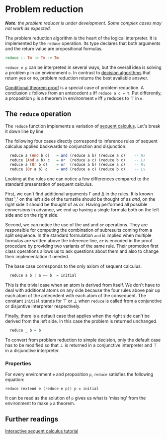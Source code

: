 # Problem reduction

*__Note__: the problem reducer is under development. Some complex cases
may not work as expected.*

The problem reduction algorithm is the heart of the logical interpreter.
It is implemented by the `reduce` operation.
Its type declares that both arguments and the return value are
propositional formulas.

~~~haskell
reduce :: Tm -> Tm -> Tm
~~~

`reduce e p` can be interpreted in several ways, but the overall idea
is solving a problem `p` in an environment `e`.
In contrast to [decision algorithms](https://en.wikipedia.org/wiki/Decision_problem)
that return yes or no, problem reduction returns the best available answer.

[Conditional theorem proof](https://en.wikipedia.org/wiki/Conditional_proof)
is a special case of problem reduction.
A conclusion `c` follows from an antecedent `a` iff `reduce a c = ⊤`.
Put differently, a proposition `p` is a theorem in environment `e`
iff `p` reduces to ⊤ in `e`.

## The `reduce` operation

The `reduce` function implements a variation of [sequent calculus](https://en.wikipedia.org/wiki/Sequent_calculus).
Let's break it down line by line.

The following four cases directly correspond to inference rules of
sequent calculus applied backwards to conjunction and disjunction.

~~~haskell
  reduce a (And b c)   = and (reduce a b) (reduce a c)    -- R∧
  reduce (And a b) c   = or  (reduce a c) (reduce b c)    -- L∧
  reduce a (Or b c)    = or  (reduce a b) (reduce a c)    -- R∨
  reduce (Or a b) c    = and (reduce a c) (reduce b c)    -- L∨
~~~

Looking at the rules one can notice a few differences compared to the
standard presentation of sequent calculus.

First, we can't find additional arguments Γ and Δ in the rules.
It is known that '*,*' on the left side of the turnstile should be thought of as
*and*, on the right side it should be thought of as *or*.
Having performed all possible conversions in advance,
we end up having a single formula both on the left side and on the right side.

Second, we can notice the use of the `and` and `or` operations.
They are responsible for computing the combination of subresults coming
from a split sequence.
In the standard formulation `and` is implied when multiple formulas are
written above the inference line, `or` is encoded in the proof procedure
by providing two variants of the same rule.
Their promotion first class operations allows us to ask questions
about them and also to change their implementation if needed.

The base case corresponds to the only axiom of sequent calculus.

~~~haskell
  reduce a b | a == b  = initial
~~~

This is the trivial case when an atom is derived from itself.
We don't have to deal with additional atoms on any side because the
four rules above pair up each atom of the antecedent with
each atom of the consequent.
The constant `initial` stands for ⊤ or ⊥ when `reduce` is called
from a conjunctive or disjuntive interpreter respectively.

Finally, there is a default case that applies when the right side
can't be derived from the left side. In this case the problem is returned
unchanged.

~~~haskell
  reduce _ b = b
~~~

To convert from problem reduction to simple decision, only the default case
has to be modified so that ⊥ is returned in a conjunctive interpreter
and ⊤ in a disjunctive interpreter.

### Properties

For every environment `e` and proposition `p`,
`reduce` satisfies the following equation:

`reduce (extend e (reduce e p)) p = initial`

It can be read as the solution of `p` gives us what is 'missing' from
the environment to make `p` a theorem.

## Further readings

[Interactive sequent calculus tutorial](http://logitext.mit.edu/tutorial)
